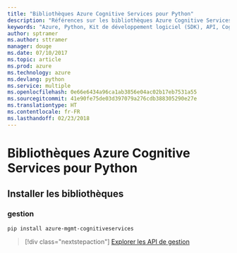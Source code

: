```yaml
---
title: "Bibliothèques Azure Cognitive Services pour Python"
description: "Références sur les bibliothèques Azure Cognitive Services pour Python"
keywords: "Azure, Python, Kit de développement logiciel (SDK), API, Cognitive Services"
author: sptramer
ms.author: sttramer
manager: douge
ms.date: 07/10/2017
ms.topic: article
ms.prod: azure
ms.technology: azure
ms.devlang: python
ms.service: multiple
ms.openlocfilehash: 0e66e6434a96ca1ab3856e04ac02b17eb7531a55
ms.sourcegitcommit: 41e90fe75de03d397079a276cdb388305290e27e
ms.translationtype: HT
ms.contentlocale: fr-FR
ms.lasthandoff: 02/23/2018
---
```

# <a name="azure-cognitive-services-libraries-for-python"></a>Bibliothèques Azure Cognitive Services pour Python

## <a name="install-the-libraries"></a>Installer les bibliothèques


### <a name="management"></a>gestion

```bash
pip install azure-mgmt-cognitiveservices
```
> [!div class="nextstepaction"]
> [Explorer les API de gestion](/python/api/overview/azure/cognitiveservices/management)